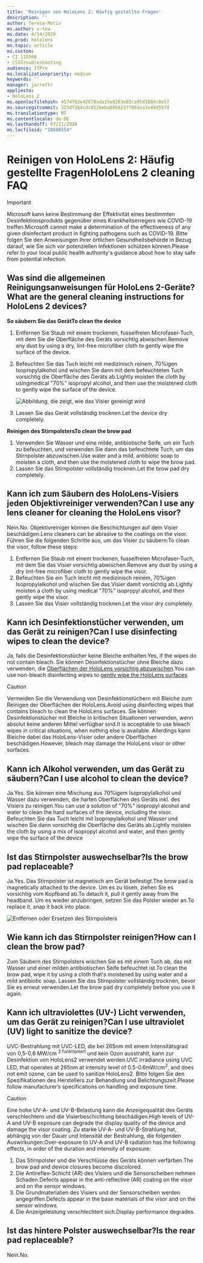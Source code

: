 ```yaml
---
title: 'Reinigen von HoloLens 2: Häufig gestellte Fragen'
description: ''
author: Teresa-Motiv
ms.author: v-tea
ms.date: 4/14/2020
ms.prod: hololens
ms.topic: article
ms.custom:
- CI 115560
- CSSTroubleshooting
audience: ITPro
ms.localizationpriority: medium
keywords: ''
manager: jarrettr
appliesto:
- HoloLens 2
ms.openlocfilehash: 4574f62e42678ada15e8263e03ca95d388dc8e57
ms.sourcegitcommit: 223df264cdc812beba88582377002ea3e49d55fd
ms.translationtype: MT
ms.contentlocale: de-DE
ms.lasthandoff: 07/21/2020
ms.locfileid: "10888554"
---
```

# <span data-ttu-id="fb99e-102">Reinigen von HoloLens 2: Häufig gestellte Fragen</span><span class="sxs-lookup"><span data-stu-id="fb99e-102">HoloLens 2 cleaning FAQ</span></span>

> [!IMPORTANT]  
> <span data-ttu-id="fb99e-103">Microsoft kann keine Bestimmung der Effektivität eines bestimmten Desinfektionsprodukts gegenüber eines Krankheitserregers wie COVID-19 treffen.</span><span class="sxs-lookup"><span data-stu-id="fb99e-103">Microsoft cannot make a determination of the effectiveness of any given disinfectant product in fighting pathogens such as COVID-19.</span></span> <span data-ttu-id="fb99e-104">Bitte folgen Sie den Anweisungen Ihrer örtlichen Gesundheitsbehörde in Bezug darauf, wie Sie sich vor potenziellen Infektionen schützen können.</span><span class="sxs-lookup"><span data-stu-id="fb99e-104">Please refer to your local public health authority's guidance about how to stay safe from potential infection.</span></span>  

## <span data-ttu-id="fb99e-105">Was sind die allgemeinen Reinigungsanweisungen für HoloLens 2-Geräte?</span><span class="sxs-lookup"><span data-stu-id="fb99e-105">What are the general cleaning instructions for HoloLens 2 devices?</span></span>

**<span data-ttu-id="fb99e-106">So säubern Sie das Gerät</span><span class="sxs-lookup"><span data-stu-id="fb99e-106">To clean the device</span></span>**

1. <span data-ttu-id="fb99e-107">Entfernen Sie Staub mit einem trockenen, fusselfreien Microfaser-Tuch, mit dem Sie die Oberfläche des Geräts vorsichtig abwischen.</span><span class="sxs-lookup"><span data-stu-id="fb99e-107">Remove any dust by using a dry, lint-free microfiber cloth to gently wipe the surface of the device.</span></span>
1. <span data-ttu-id="fb99e-108">Befeuchten Sie das Tuch leicht mit medizinisch reinem, 70%igen Isopropylalkohol und wischen Sie dann mit dem befeuchteten Tuch vorsichtig die Oberfläche des Geräts ab.</span><span class="sxs-lookup"><span data-stu-id="fb99e-108">Lightly moisten the cloth by usingmedical "70%" isopropyl alcohol, and then use the moistened cloth to gently wipe the surface of the device.</span></span>

   ![Abbildung, die zeigt, wie das Visier gereinigt wird](images/hololens-cleaning-visor.png)

1. <span data-ttu-id="fb99e-110">Lassen Sie das Gerät vollständig trocknen.</span><span class="sxs-lookup"><span data-stu-id="fb99e-110">Let the device dry completely.</span></span>

**<span data-ttu-id="fb99e-111">Reinigen des Stirnpolsters</span><span class="sxs-lookup"><span data-stu-id="fb99e-111">To clean the brow pad</span></span>**

1. <span data-ttu-id="fb99e-112">Verwenden Sie Wasser und eine milde, antibiotische Seife, um ein Tuch zu befeuchten, und verwenden Sie dann das befeuchtete Tuch, um das Stirnpolster abzuwischen.</span><span class="sxs-lookup"><span data-stu-id="fb99e-112">Use water and a mild, antibiotic soap to moisten a cloth, and then use the moistened cloth to wipe the brow pad.</span></span>
1. <span data-ttu-id="fb99e-113">Lassen Sie das Stirnpolster vollständig trocknen.</span><span class="sxs-lookup"><span data-stu-id="fb99e-113">Let the brow pad dry completely.</span></span>

## <span data-ttu-id="fb99e-114">Kann ich zum Säubern des HoloLens-Visiers jeden Objektivreiniger verwenden?</span><span class="sxs-lookup"><span data-stu-id="fb99e-114">Can I use any lens cleaner for cleaning the HoloLens visor?</span></span>

<span data-ttu-id="fb99e-115">Nein.</span><span class="sxs-lookup"><span data-stu-id="fb99e-115">No.</span></span> <span data-ttu-id="fb99e-116">Objektivreiniger können die Beschichtungen auf dem Visier beschädigen.</span><span class="sxs-lookup"><span data-stu-id="fb99e-116">Lens cleaners can be abrasive to the coatings on the visor.</span></span> <span data-ttu-id="fb99e-117">Führen Sie die folgenden Schritte aus, um das Visier zu säubern:</span><span class="sxs-lookup"><span data-stu-id="fb99e-117">To clean the visor, follow these steps:</span></span>  

1. <span data-ttu-id="fb99e-118">Entfernen Sie Staub mit einem trockenen, fusselfreien Microfaser-Tuch, mit dem Sie das Visier vorsichtig abwischen.</span><span class="sxs-lookup"><span data-stu-id="fb99e-118">Remove any dust by using a dry lint-free microfiber cloth to gently wipe the visor.</span></span>
1. <span data-ttu-id="fb99e-119">Befeuchten Sie ein Tuch leicht mit medizinisch reinem, 70%igen Isopropylalkohol und wischen Sie das Visier damit vorsichtig ab.</span><span class="sxs-lookup"><span data-stu-id="fb99e-119">Lightly moisten a cloth by using medical "70%" isopropyl alcohol, and then gently wipe the visor.</span></span>
1. <span data-ttu-id="fb99e-120">Lassen Sie das Visier vollständig trocknen.</span><span class="sxs-lookup"><span data-stu-id="fb99e-120">Let the visor dry completely.</span></span>

## <span data-ttu-id="fb99e-121">Kann ich Desinfektionstücher verwenden, um das Gerät zu reinigen?</span><span class="sxs-lookup"><span data-stu-id="fb99e-121">Can I use disinfecting wipes to clean the device?</span></span>

<span data-ttu-id="fb99e-122">Ja, falls die Desinfektionstücher keine Bleiche enthalten.</span><span class="sxs-lookup"><span data-stu-id="fb99e-122">Yes, if the wipes do not contain bleach.</span></span> <span data-ttu-id="fb99e-123">Sie können Desinfektionstücher ohne Bleiche dazu verwenden, die [Oberflächen der HoloLens vorsichtig abzuwischen](#what-are-the-general-cleaning-instructions-for-hololens-2-devices).</span><span class="sxs-lookup"><span data-stu-id="fb99e-123">You can use non-bleach disinfecting wipes to [gently wipe the HoloLens surfaces](#what-are-the-general-cleaning-instructions-for-hololens-2-devices).</span></span>  

> [!CAUTION]  
> <span data-ttu-id="fb99e-124">Vermeiden Sie die Verwendung von Desinfektionstüchern mit Bleiche zum Reinigen der Oberflächen der HoloLens.</span><span class="sxs-lookup"><span data-stu-id="fb99e-124">Avoid using disinfecting wipes that contains bleach to clean the HoloLens surfaces.</span></span> <span data-ttu-id="fb99e-125">Sie können Desinfektionstücher mit Bleiche in kritischen Situationen verwenden, wenn absolut keine anderen Mittel verfügbar sind.</span><span class="sxs-lookup"><span data-stu-id="fb99e-125">It is acceptable to use bleach wipes in critical situations, when nothing else is available.</span></span> <span data-ttu-id="fb99e-126">Allerdings kann Bleiche dabei das HoloLens-Visier oder andere Oberflächen beschädigen.</span><span class="sxs-lookup"><span data-stu-id="fb99e-126">However, bleach may damage the HoloLens visor or other surfaces.</span></span>

## <span data-ttu-id="fb99e-127">Kann ich Alkohol verwenden, um das Gerät zu säubern?</span><span class="sxs-lookup"><span data-stu-id="fb99e-127">Can I use alcohol to clean the device?</span></span>

<span data-ttu-id="fb99e-128">Ja.</span><span class="sxs-lookup"><span data-stu-id="fb99e-128">Yes.</span></span> <span data-ttu-id="fb99e-129">Sie können eine Mischung aus 70%igem Isopropylalkohol und Wasser dazu verwenden, die harten Oberflächen des Geräts inkl. des Visiers zu reinigen.</span><span class="sxs-lookup"><span data-stu-id="fb99e-129">You can use a solution of "70%" isopropyl alcohol and water to clean the hard surfaces of the device, including the visor.</span></span> <span data-ttu-id="fb99e-130">Befeuchten Sie das Tuch leicht mit Isopropylalkohol und Wasser und wischen Sie dann vorsichtig die Oberfläche des Geräts ab.</span><span class="sxs-lookup"><span data-stu-id="fb99e-130">Lightly moisten the cloth by using a mix of isopropyl alcohol and water, and then gently wipe the surface of the device</span></span>

## <span data-ttu-id="fb99e-131">Ist das Stirnpolster auswechselbar?</span><span class="sxs-lookup"><span data-stu-id="fb99e-131">Is the brow pad replaceable?</span></span>

<span data-ttu-id="fb99e-132">Ja.</span><span class="sxs-lookup"><span data-stu-id="fb99e-132">Yes.</span></span> <span data-ttu-id="fb99e-133">Das Stirnpolster ist magnetisch am Gerät befestigt.</span><span class="sxs-lookup"><span data-stu-id="fb99e-133">The brow pad is magnetically attached to the device.</span></span> <span data-ttu-id="fb99e-134">Um es zu lösen, ziehen Sie es vorsichtig vom Kopfband ab.</span><span class="sxs-lookup"><span data-stu-id="fb99e-134">To detach it, pull it gently away from the headband.</span></span> <span data-ttu-id="fb99e-135">Um es wieder anzubringen, setzen Sie das Polster wieder an.</span><span class="sxs-lookup"><span data-stu-id="fb99e-135">To replace it, snap it back into place.</span></span>

![Entfernen oder Ersetzen des Stirnpolsters](images/hololens2-remove-browpad.png)

## <span data-ttu-id="fb99e-137">Wie kann ich das Stirnpolster reinigen?</span><span class="sxs-lookup"><span data-stu-id="fb99e-137">How can I clean the brow pad?</span></span>

<span data-ttu-id="fb99e-138">Zum Säubern des Stirnpolsters wischen Sie es mit einem Tuch ab, das mit Wasser und einer milden antibiotischen Seife befeuchtet ist.</span><span class="sxs-lookup"><span data-stu-id="fb99e-138">To clean the brow pad, wipe it by using a cloth that's moistened by using water and a mild antibiotic soap.</span></span> <span data-ttu-id="fb99e-139">Lassen Sie das Stirnpolster vollständig trocknen, bevor Sie es erneut verwenden.</span><span class="sxs-lookup"><span data-stu-id="fb99e-139">Let the brow pad dry completely before you use it again.</span></span>

## <span data-ttu-id="fb99e-140">Kann ich ultraviolettes (UV-) Licht verwenden, um das Gerät zu reinigen?</span><span class="sxs-lookup"><span data-stu-id="fb99e-140">Can I use ultraviolet (UV) light to sanitize the device?</span></span>

<span data-ttu-id="fb99e-141">UVC-Bestrahlung mit UVC-LED, die bei 265nm mit einem Intensitätsgrad von 0,5-0,6 MW/cm <sup> 2 funktioniert </sup> und kein Ozon ausstrahlt, kann zur Desinfektion von HoloLens2 verwendet werden.</span><span class="sxs-lookup"><span data-stu-id="fb99e-141">UVC irradiance using UVC LED, that operates at 265nm at intensity level of 0.5-0.6mW/cm<sup>2</sup>, and does not emit ozone, can be used to sanitize HoloLens2.</span></span> <span data-ttu-id="fb99e-142">Bitte folgen Sie den Spezifikationen des Herstellers zur Behandlung und Belichtungszeit.</span><span class="sxs-lookup"><span data-stu-id="fb99e-142">Please follow manufacturer’s specifications on handling and exposure time.</span></span>

> [!CAUTION]  
> <span data-ttu-id="fb99e-143">Eine hohe UV-A- und UV-B-Belastung kann die Anzeigequalität des Geräts verschlechtern und die Visierbeschichtung beschädigen.</span><span class="sxs-lookup"><span data-stu-id="fb99e-143">High levels of UV-A and UV-B exposure can degrade the display quality of the device and damage the visor coating.</span></span> <span data-ttu-id="fb99e-144">Zu starke UV-A- und UV-B-Strahlung hat, abhängig von der Dauer und Intensität der Bestrahlung, die folgenden Auswirkungen:</span><span class="sxs-lookup"><span data-stu-id="fb99e-144">Over-exposure to UV-A and UV-B radiation has the following effects, in order of the duration and intensity of exposure:</span></span>
>  
> 1. <span data-ttu-id="fb99e-145">Das Stirnpolster und die Verschlüsse des Geräts können verfärben.</span><span class="sxs-lookup"><span data-stu-id="fb99e-145">The brow pad and device closures become discolored.</span></span>
> 1. <span data-ttu-id="fb99e-146">Die Antireflex-Schicht (AR) des Visiers und die Sensorscheiben nehmen Schaden.</span><span class="sxs-lookup"><span data-stu-id="fb99e-146">Defects appear in the anti-reflective (AR) coating on the visor and on the sensor windows.</span></span>
> 1. <span data-ttu-id="fb99e-147">Die Grundmaterialien des Visiers und der Sensorscheiben werden angegriffen.</span><span class="sxs-lookup"><span data-stu-id="fb99e-147">Defects appear in the base materials of the visor and on the sensor windows.</span></span>
> 1. <span data-ttu-id="fb99e-148">Die Anzeigeleistung verschlechtert sich.</span><span class="sxs-lookup"><span data-stu-id="fb99e-148">Display performance degrades.</span></span>

## <span data-ttu-id="fb99e-149">Ist das hintere Polster auswechselbar?</span><span class="sxs-lookup"><span data-stu-id="fb99e-149">Is the rear pad replaceable?</span></span>

<span data-ttu-id="fb99e-150">Nein.</span><span class="sxs-lookup"><span data-stu-id="fb99e-150">No.</span></span>
